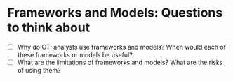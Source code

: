 # Frameworks and Models: Questions to think about

- [ ] Why do CTI analysts use frameworks and models? When would each of these frameworks or models be useful?
- [ ] What are the limitations of frameworks and models? What are the risks of using them?